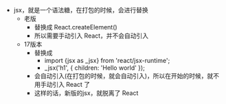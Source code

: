 
- jsx，就是一个语法糖，在打包的时候，会进行替换
  - 老版
    - 替换成 React.createElement()
    - 所以需要手动引入 React，并不会自动引入
  - 17版本
    - 替换成 
      - import {jsx as _jsx} from 'react/jsx-runtime';
      - _jsx('h1', { children: 'Hello world' });
    - 会自动引入(在打包的时候，就会自动引入)，所以在开始的时候，就不用手动引入 React 了
    - 这样的话，新版的jsx，就脱离了 React 

